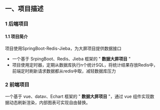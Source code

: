 ## 一、项目描述
### 1 后端项目
#### 1.1 项目简介
项目使用SpringBoot-Redis-Jieba，为大屏项目提供数据接口
- 一个基于 SrpingBoot、Redis、Jieba 框架的 " **数据大屏项目** "
- 项目使用定时器，定期从数据库执行n个统计SQL，将统计结果存放Redis中，前端定时刷新请求数据都从redis中取，减轻数据库压力

### 2 前端项目

一个基于 vue、datav、Echart 框架的 " **数据大屏项目** "，通过 vue 组件实现数据动态刷新渲染，内部图表可实现自由替换。

